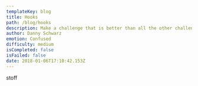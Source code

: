 ```yaml
---
templateKey: blog
title: Hooks
path: /blog/hooks
description: Make a challenge that is better than all the other challenges and complete it
author: Danny Schwarz
emotion: Confused
difficulty: medium
isCompleted: false
isFailed: false
date: 2018-01-06T17:10:42.153Z
---
```


stoff
